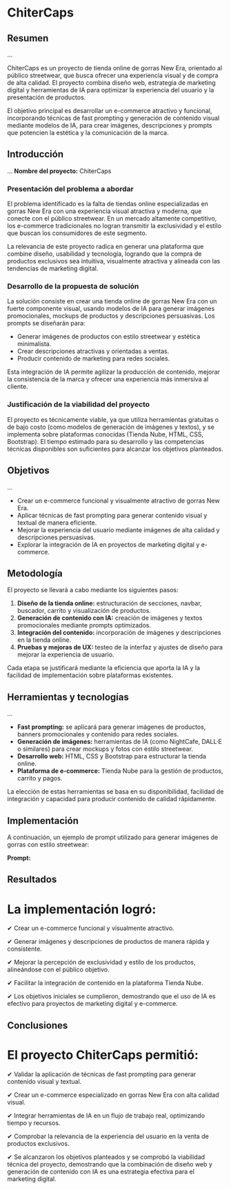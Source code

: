 # ChiterCaps

## Resumen
...

ChiterCaps es un proyecto de tienda online de gorras New Era, orientado al público streetwear, que busca ofrecer una experiencia visual y de compra de alta calidad. El proyecto combina diseño web, estrategia de marketing digital y herramientas de IA para optimizar la experiencia del usuario y la presentación de productos.

El objetivo principal es desarrollar un e-commerce atractivo y funcional, incorporando técnicas de fast prompting y generación de contenido visual mediante modelos de IA, para crear imágenes, descripciones y prompts que potencien la estética y la comunicación de la marca.

## Introducción
...
**Nombre del proyecto:** ChiterCaps

### Presentación del problema a abordar
El problema identificado es la falta de tiendas online especializadas en gorras New Era con una experiencia visual atractiva y moderna, que conecte con el público streetwear. En un mercado altamente competitivo, los e-commerce tradicionales no logran transmitir la exclusividad y el estilo que buscan los consumidores de este segmento.

La relevancia de este proyecto radica en generar una plataforma que combine diseño, usabilidad y tecnología, logrando que la compra de productos exclusivos sea intuitiva, visualmente atractiva y alineada con las tendencias de marketing digital.

### Desarrollo de la propuesta de solución
La solución consiste en crear una tienda online de gorras New Era con un fuerte componente visual, usando modelos de IA para generar imágenes promocionales, mockups de productos y descripciones persuasivas. Los prompts se diseñarán para:

- Generar imágenes de productos con estilo streetwear y estética minimalista.
- Crear descripciones atractivas y orientadas a ventas.
- Producir contenido de marketing para redes sociales.

Esta integración de IA permite agilizar la producción de contenido, mejorar la consistencia de la marca y ofrecer una experiencia más inmersiva al cliente.

### Justificación de la viabilidad del proyecto
El proyecto es técnicamente viable, ya que utiliza herramientas gratuitas o de bajo costo (como modelos de generación de imágenes y textos), y se implementa sobre plataformas conocidas (Tienda Nube, HTML, CSS, Bootstrap). El tiempo estimado para su desarrollo y las competencias técnicas disponibles son suficientes para alcanzar los objetivos planteados.

## Objetivos
...
- Crear un e-commerce funcional y visualmente atractivo de gorras New Era.
- Aplicar técnicas de fast prompting para generar contenido visual y textual de manera eficiente.
- Mejorar la experiencia del usuario mediante imágenes de alta calidad y descripciones persuasivas.
- Explorar la integración de IA en proyectos de marketing digital y e-commerce.

## Metodología
El proyecto se llevará a cabo mediante los siguientes pasos:

1. **Diseño de la tienda online:** estructuración de secciones, navbar, buscador, carrito y visualización de productos.
2. **Generación de contenido con IA:** creación de imágenes y textos promocionales mediante prompts optimizados.
3. **Integración del contenido:** incorporación de imágenes y descripciones en la tienda online.
4. **Pruebas y mejoras de UX:** testeo de la interfaz y ajustes de diseño para mejorar la experiencia de usuario.

Cada etapa se justificará mediante la eficiencia que aporta la IA y la facilidad de implementación sobre plataformas existentes.

## Herramientas y tecnologías
...
- **Fast prompting:** se aplicará para generar imágenes de productos, banners promocionales y contenido para redes sociales.
- **Generación de imágenes:** herramientas de IA (como NightCafe, DALL·E o similares) para crear mockups y fotos con estilo streetwear.
- **Desarrollo web:** HTML, CSS y Bootstrap para estructurar la tienda online.
- **Plataforma de e-commerce:** Tienda Nube para la gestión de productos, carrito y pagos.

La elección de estas herramientas se basa en su disponibilidad, facilidad de integración y capacidad para producir contenido de calidad rápidamente.

## Implementación
A continuación, un ejemplo de prompt utilizado para generar imágenes de gorras con estilo streetwear:

**Prompt:**

## Resultados

# La implementación logró:

✔ Crear un e-commerce funcional y visualmente atractivo.

✔ Generar imágenes y descripciones de productos de manera rápida y consistente.

✔ Mejorar la percepción de exclusividad y estilo de los productos, alineándose con el público objetivo.

✔ Facilitar la integración de contenido en la plataforma Tienda Nube.

✔ Los objetivos iniciales se cumplieron, demostrando que el uso de IA es efectivo para proyectos de marketing digital y e-commerce.

## Conclusiones

# El proyecto ChiterCaps permitió:

✔ Validar la aplicación de técnicas de fast prompting para generar contenido visual y textual.

✔ Crear un e-commerce especializado en gorras New Era con alta calidad visual.

✔ Integrar herramientas de IA en un flujo de trabajo real, optimizando tiempo y recursos.

✔ Comprobar la relevancia de la experiencia del usuario en la venta de productos exclusivos.

✔ Se alcanzaron los objetivos planteados y se comprobó la viabilidad técnica del proyecto, demostrando que la combinación de diseño web y generación de contenido con IA es una estrategia efectiva para el marketing digital.

